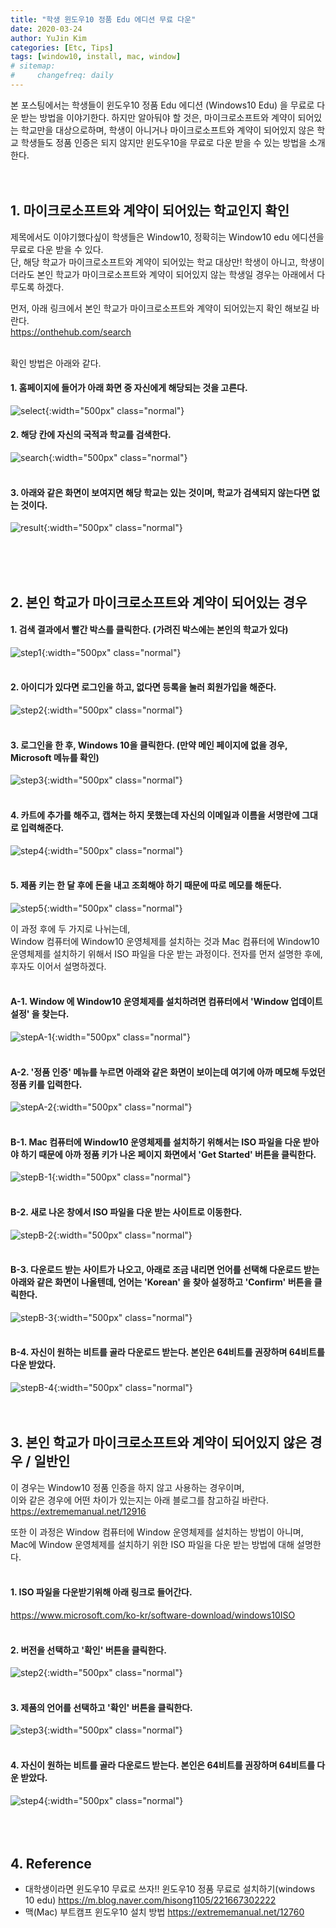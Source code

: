 ```yaml
---
title: "학생 윈도우10 정품 Edu 에디션 무료 다운"
date: 2020-03-24
author: YuJin Kim
categories: [Etc, Tips]
tags: [window10, install, mac, window]
# sitemap:
#     changefreq: daily
---
```


본 포스팅에서는 학생들이 윈도우10 정품 Edu 에디션 (Windows10 Edu) 을 무료로 다운 받는 방법을 이야기한다. 하지만 알아둬야 할 것은, 마이크로소프트와 계약이 되어있는 학교만을 대상으로하며, 학생이 아니거나 마이크로소프트와 계약이 되어있지 않은 학교 학생들도 정품 인증은 되지 않지만 윈도우10을 무료로 다운 받을 수 있는 방법을 소개한다.  
<br/>
<br/>

## 1. 마이크로소프트와 계약이 되어있는 학교인지 확인

제목에서도 이야기했다싶이 학생들은 Window10, 정확히는 Window10 edu 에디션을 무료로 다운 받을 수 있다.  
단, 해당 학교가 마이크로소프트와 계약이 되어있는 학교 대상만! 학생이 아니고, 학생이더라도 본인 학교가 마이크로소프트와 계약이 되어있지 않는 학생일 경우는 아래에서 다루도록 하겠다.

먼저, 아래 링크에서 본인 학교가 마이크로소프트와 계약이 되어있는지 확인 해보길 바란다.  
<https://onthehub.com/search>  
<br/>

확인 방법은 아래와 같다.

#### 1. 홈페이지에 들어가 아래 화면 중 자신에게 해당되는 것을 고른다.

![select](/assets/img/post/etc/select.png){:width="500px" class="normal"}

#### 2. 해당 칸에 자신의 국적과 학교를 검색한다.

![search](/assets/img/post/etc/search.png){:width="500px" class="normal"}  
<br/>

#### 3. 아래와 같은 화면이 보여지면 해당 학교는 있는 것이며, 학교가 검색되지 않는다면 없는 것이다.

![result](/assets/img/post/etc/result.png){:width="500px" class="normal"}

<br/><br/><br/>

## 2. 본인 학교가 마이크로소프트와 계약이 되어있는 경우

#### 1. 검색 결과에서 빨간 박스를 클릭한다. (가려진 박스에는 본인의 학교가 있다)

![step1](/assets/img/post/etc/1.png){:width="500px" class="normal"}  
<br/>

#### 2. 아이디가 있다면 로그인을 하고, 없다면 등록을 눌러 회원가입을 해준다.

![step2](/assets/img/post/etc/2.png){:width="500px" class="normal"}  
<br/>

#### 3. 로그인을 한 후, Windows 10을 클릭한다. (만약 메인 페이지에 없을 경우, Microsoft 메뉴를 확인)

![step3](/assets/img/post/etc/3.png){:width="500px" class="normal"}  
<br/>

#### 4. 카트에 추가를 해주고, 캡쳐는 하지 못했는데 자신의 이메일과 이름을 서명란에 그대로 입력해준다.

![step4](/assets/img/post/etc/4.png){:width="500px" class="normal"}  
<br/>

#### 5. 제품 키는 한 달 후에 돈을 내고 조회해야 하기 때문에 따로 메모를 해둔다.

![step5](/assets/img/post/etc/5.png){:width="500px" class="normal"}

이 과정 후에 두 가지로 나뉘는데,  
Window 컴퓨터에 Window10 운영체제를 설치하는 것과 Mac 컴퓨터에 Window10 운영체제를 설치하기 위해서 ISO 파일을 다운 받는 과정이다. 전자를 먼저 설명한 후에, 후자도 이어서 설명하겠다.  
<br/>

#### A-1. Window 에 Window10 운영체제를 설치하려면 컴퓨터에서 'Window 업데이트 설정' 을 찾는다.

![stepA-1](/assets/img/post/etc/A-1.png){:width="500px" class="normal"}  
<br/>

#### A-2. '정품 인증' 메뉴를 누르면 아래와 같은 화면이 보이는데 여기에 아까 메모해 두었던 정품 키를 입력한다.

![stepA-2](/assets/img/post/etc/A-2.png){:width="500px" class="normal"}  
<br/>

#### B-1. Mac 컴퓨터에 Window10 운영체제를 설치하기 위해서는 ISO 파일을 다운 받아야 하기 때문에 아까 정품 키가 나온 페이지 화면에서 'Get Started' 버튼을 클릭한다.

![stepB-1](/assets/img/post/etc/B-1.png){:width="500px" class="normal"}  
<br/>

#### B-2. 새로 나온 창에서 ISO 파일을 다운 받는 사이트로 이동한다.

![stepB-2](/assets/img/post/etc/B-2.png){:width="500px" class="normal"}  
<br/>

#### B-3. 다운로드 받는 사이트가 나오고, 아래로 조금 내리면 언어를 선택해 다운로드 받는 아래와 같은 화면이 나올텐데, 언어는 'Korean' 을 찾아 설정하고 'Confirm' 버튼을 클릭한다.

![stepB-3](/assets/img/post/etc/B-3.png){:width="500px" class="normal"}  
<br/>

#### B-4. 자신이 원하는 비트를 골라 다운로드 받는다. 본인은 64비트를 권장하며 64비트를 다운 받았다.

![stepB-4](/assets/img/post/etc/B-4.png){:width="500px" class="normal"}  
<br/><br/>

## 3. 본인 학교가 마이크로소프트와 계약이 되어있지 않은 경우 / 일반인

이 경우는 Window10 정품 인증을 하지 않고 사용하는 경우이며,  
이와 같은 경우에 어떤 차이가 있는지는 아래 블로그를 참고하길 바란다.  
<https://extrememanual.net/12916>

또한 이 과정은 Window 컴퓨터에 Window 운영체제를 설치하는 방법이 아니며,  
Mac에 Window 운영체제를 설치하기 위한 ISO 파일을 다운 받는 방법에 대해 설명한다.  
<br/>

#### 1. ISO 파일을 다운받기위해 아래 링크로 들어간다.

<https://www.microsoft.com/ko-kr/software-download/windows10ISO>  
<br/>

#### 2. 버전을 선택하고 '확인' 버튼을 클릭한다.

![step2](/assets/img/post/etc/6.png){:width="500px" class="normal"}  
<br/>

#### 3. 제품의 언어를 선택하고 '확인' 버튼을 클릭한다.

![step3](/assets/img/post/etc/7.png){:width="500px" class="normal"}  
<br/>

#### 4. 자신이 원하는 비트를 골라 다운로드 받는다. 본인은 64비트를 권장하며 64비트를 다운 받았다.

![step4](/assets/img/post/etc/8.png){:width="500px" class="normal"}  
<br/><br/><br/>

## 4. Reference

- 대학생이라면 윈도우10 무료로 쓰자!! 윈도우10 정품 무료로 설치하기(windows 10 edu) <https://m.blog.naver.com/hisong1105/221667302222>
- 맥(Mac) 부트캠프 윈도우10 설치 방법 <https://extrememanual.net/12760>
